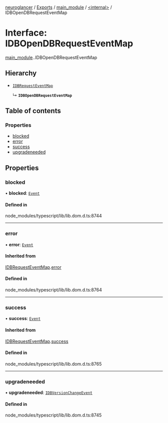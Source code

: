 [neuroglancer](../README.md) / [Exports](../modules.md) / [main\_module](../modules/main_module.md) / [<internal\>](../modules/main_module._internal_.md) / IDBOpenDBRequestEventMap

# Interface: IDBOpenDBRequestEventMap

[main_module](../modules/main_module.md).[<internal>](../modules/main_module._internal_.md).IDBOpenDBRequestEventMap

## Hierarchy

- [`IDBRequestEventMap`](main_module._internal_.IDBRequestEventMap.md)

  ↳ **`IDBOpenDBRequestEventMap`**

## Table of contents

### Properties

- [blocked](main_module._internal_.IDBOpenDBRequestEventMap.md#blocked)
- [error](main_module._internal_.IDBOpenDBRequestEventMap.md#error)
- [success](main_module._internal_.IDBOpenDBRequestEventMap.md#success)
- [upgradeneeded](main_module._internal_.IDBOpenDBRequestEventMap.md#upgradeneeded)

## Properties

### blocked

• **blocked**: [`Event`](../modules/main_module._internal_.md#event)

#### Defined in

node_modules/typescript/lib/lib.dom.d.ts:8744

___

### error

• **error**: [`Event`](../modules/main_module._internal_.md#event)

#### Inherited from

[IDBRequestEventMap](main_module._internal_.IDBRequestEventMap.md).[error](main_module._internal_.IDBRequestEventMap.md#error)

#### Defined in

node_modules/typescript/lib/lib.dom.d.ts:8764

___

### success

• **success**: [`Event`](../modules/main_module._internal_.md#event)

#### Inherited from

[IDBRequestEventMap](main_module._internal_.IDBRequestEventMap.md).[success](main_module._internal_.IDBRequestEventMap.md#success)

#### Defined in

node_modules/typescript/lib/lib.dom.d.ts:8765

___

### upgradeneeded

• **upgradeneeded**: [`IDBVersionChangeEvent`](../modules/main_module._internal_.md#idbversionchangeevent)

#### Defined in

node_modules/typescript/lib/lib.dom.d.ts:8745
